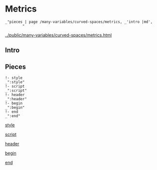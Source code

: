# Metrics

    _"pieces | page /many-variables/curved-spaces/metrics, _'intro |md',
            "

[../public/many-variables/curved-spaces/metrics.html](# "save:")


## Intro

## Pieces

    !- style
    _":style"
    !- script
    _":script"
    !- header
    _":header"
    !- begin
    _":begin"
    !- end
    _":end"

[style]() 

[script]()

[header]()

[begin]()

[end]()

